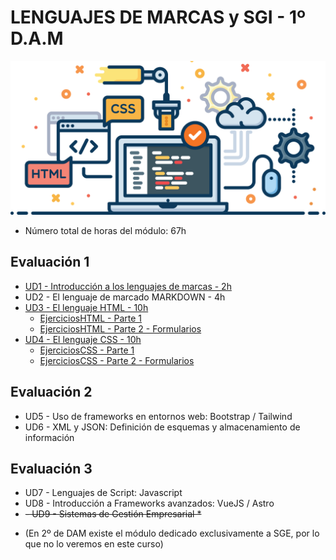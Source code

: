 # LENGUAJES DE MARCAS y SGI - 1º D.A.M 

![Lenguaje de Marcas y Sistemas de Gestión de la Información](./img/lm_portada.png)

- Número total de horas del módulo: 67h

## Evaluación 1

- [UD1 - Introducción a los lenguajes de marcas - 2h](./UD1/readme.md)
- UD2 - El lenguaje de marcado MARKDOWN - 4h
- [UD3 - El lenguaje HTML - 10h](./UD3/readme.md)
  - [EjerciciosHTML - Parte 1](./UD3/ejercicioshtml.md)
  - [EjerciciosHTML - Parte 2 - Formularios](./UD3/ejerciciosformularios.md)
- [UD4 - El lenguaje CSS - 10h](./UD4/readme.md)
  - [EjerciciosCSS - Parte 1](./UD4/ejercicios1css/readme.md)
  - [EjerciciosCSS - Parte 2 - Formularios](./UD4/ejercicios2css/readme.md)

## Evaluación 2

- UD5 - Uso de frameworks en entornos web: Bootstrap / Tailwind
- UD6 - XML y JSON: Definición de esquemas y almacenamiento de información

## Evaluación 3

- UD7 - Lenguajes de Script: Javascript
- UD8 - Introducción a Frameworks avanzados: VueJS / Astro
- ~~- UD9 - Sistemas de Gestión Empresarial *~~

* (En 2º de DAM existe el módulo dedicado exclusivamente a SGE, por lo que no lo veremos en este curso)

